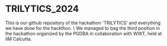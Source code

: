 # TRILYTICS_2024
This is our github repository of the hackathon 'TRILYTICS' and everything we have done for the hackthon. \ We managed to bag the third position in the hackathon organized by the PGDBA in collaboration with WWT, held at IIM Calcutta. 
